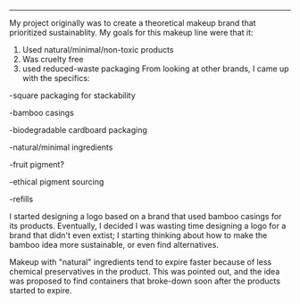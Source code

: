 ---
My project originally was to create a theoretical makeup brand that prioritized sustainablity. My goals for this makeup line were that it: 
1. Used natural/minimal/non-toxic products
2. Was cruelty free
3. used reduced-waste packaging
From looking at other brands, I came up with the specifics:

-square packaging for stackability

-bamboo casings

-biodegradable cardboard packaging

-natural/minimal ingredients

-fruit pigment?

-ethical pigment sourcing

-refills

I started designing a logo based on a brand that used bamboo casings for its products. Eventually, I decided I was wasting time designing a logo for a brand that didn't even extist; I starting thinking about how to make the bamboo idea more sustainable, or even find alternatives.

Makeup with "natural" ingredients tend to expire faster because of less chemical preservatives in the product. This was pointed out, and the idea was proposed to find containers that broke-down soon after the products started to expire.

